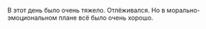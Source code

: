 В этот день было очень тяжело. Отлёживался. Но в морально-эмоциональном плане всё было очень хорошо.